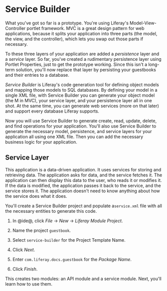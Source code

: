 # Service Builder

What you've got so far is a prototype. You're using Liferay's
Model-View-Controller portlet framework. MVC is a great design pattern for web
applications, because it splits your application into three parts (the
model, the view, and the controller), which lets you swap out those parts if
necessary. 

To these three layers of your application are added a *persistence* layer and a
*service* layer. So far, you've created a rudimentary persistence layer using
Portlet Properties, just to get the prototype working. Since this isn't a
long-term solution, you'll now replace that layer by persisting your guestbooks
and their entries to a database. 

*Service Builder* is Liferay's code generation tool for defining object models
and mapping those models to SQL databases. By defining your model in a single
XML file, with Service Builder you can generate your object model (the M in
MVC), your service layer, and your persistence layer all in one shot. At the
same time, you can generate web services (more on that later) and support every
database Liferay supports. 

Now you will use Service Builder to generate create, read, update, delete, and
find operations for your application. You'll also use Service Builder to
generate the necessary model, persistence, and service layers for your
application all using one XML file. Then you can add the necessary business
logic for your application.

## Service Layer

This application is a data-driven application. It uses services for storing and
retrieving data. The application asks for data, and the service fetches it. The 
application can then display this data to the user, who reads it or modifies 
it. If the data is modified, the application passes it back to the service, and 
the service stores it. The application doesn't need to know anything about how 
the service does what it does.

You'll create a Service Builder project and populate a`service.xml` file with all 
the necessary entities to generate this code.

1.  In @ide@, click *File* &rarr; *New* &rarr; *Liferay Module Project*.

2.  Name the project `guestbook`.

3.  Select `service-builder` for the Project Template Name.
 
4.  Click *Next*.

5.  Enter `com.liferay.docs.guestbook` for the *Package Name*.

6.  Click *Finish*.

This creates two modules: an API module and a service module. Next, you'll learn
how to use them.

